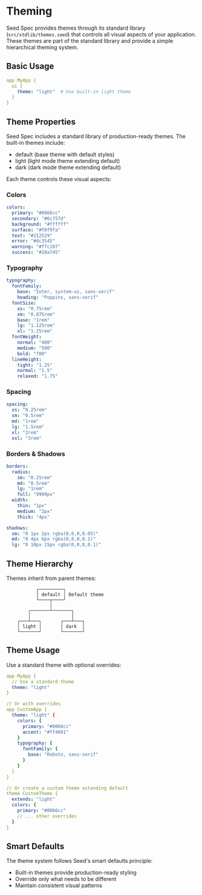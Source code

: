 # Theming

Seed Spec provides themes through its standard library (`src/stdlib/themes.seed`) that controls all visual aspects of your application. These themes are part of the standard library and provide a simple hierarchical theming system.

## Basic Usage

```yaml
app MyApp {
  ui {
    theme: "light"  # Use built-in light theme
  }
}
```

## Theme Properties

Seed Spec includes a standard library of production-ready themes. The built-in themes include:

- default (base theme with default styles)
- light (light mode theme extending default)
- dark (dark mode theme extending default)

Each theme controls these visual aspects:

### Colors
```yaml
colors:
  primary: "#0066cc"
  secondary: "#6c757d"
  background: "#ffffff"
  surface: "#f8f9fa"
  text: "#212529"
  error: "#dc3545"
  warning: "#ffc107"
  success: "#28a745"
```

### Typography
```yaml
typography:
  fontFamily: 
    base: "Inter, system-ui, sans-serif"
    heading: "Poppins, sans-serif"
  fontSize:
    xs: "0.75rem"
    sm: "0.875rem"
    base: "1rem"
    lg: "1.125rem"
    xl: "1.25rem"
  fontWeight:
    normal: "400"
    medium: "500"
    bold: "700"
  lineHeight:
    tight: "1.25"
    normal: "1.5"
    relaxed: "1.75"
```

### Spacing
```yaml
spacing:
  xs: "0.25rem"
  sm: "0.5rem"
  md: "1rem"
  lg: "1.5rem"
  xl: "2rem"
  xxl: "3rem"
```

### Borders & Shadows
```yaml
borders:
  radius:
    sm: "0.25rem"
    md: "0.5rem"
    lg: "1rem"
    full: "9999px"
  width:
    thin: "1px"
    medium: "2px"
    thick: "4px"

shadows:
  sm: "0 1px 2px rgba(0,0,0,0.05)"
  md: "0 4px 6px rgba(0,0,0,0.1)"
  lg: "0 10px 15px rgba(0,0,0,0.1)"
```

## Theme Hierarchy

Themes inherit from parent themes:
```ascii
           ┌─────────┐
           │ default │ Default theme
           └────┬────┘
                │
        ┌───────┴───────┐
        │               │
    ┌───┴───┐       ┌───┴───┐
    │ light │       │ dark  │
    └───────┘       └───────┘
```

## Theme Usage

Use a standard theme with optional overrides:

```yaml
app MyApp {
  // Use a standard theme
  theme: "light"
}

// Or with overrides
app CustomApp {
  theme: "light" {
    colors: {
      primary: "#0066cc"
      accent: "#ff4081"
    }
    typography: {
      fontFamily: {
        base: "Roboto, sans-serif"
      }
    }
  }
}

// Or create a custom theme extending default
theme CustomTheme {
  extends: "light"
  colors: {
    primary: "#0066cc"
    // ... other overrides
  }
}
```

## Smart Defaults

The theme system follows Seed's smart defaults principle:
- Built-in themes provide production-ready styling
- Override only what needs to be different
- Maintain consistent visual patterns
